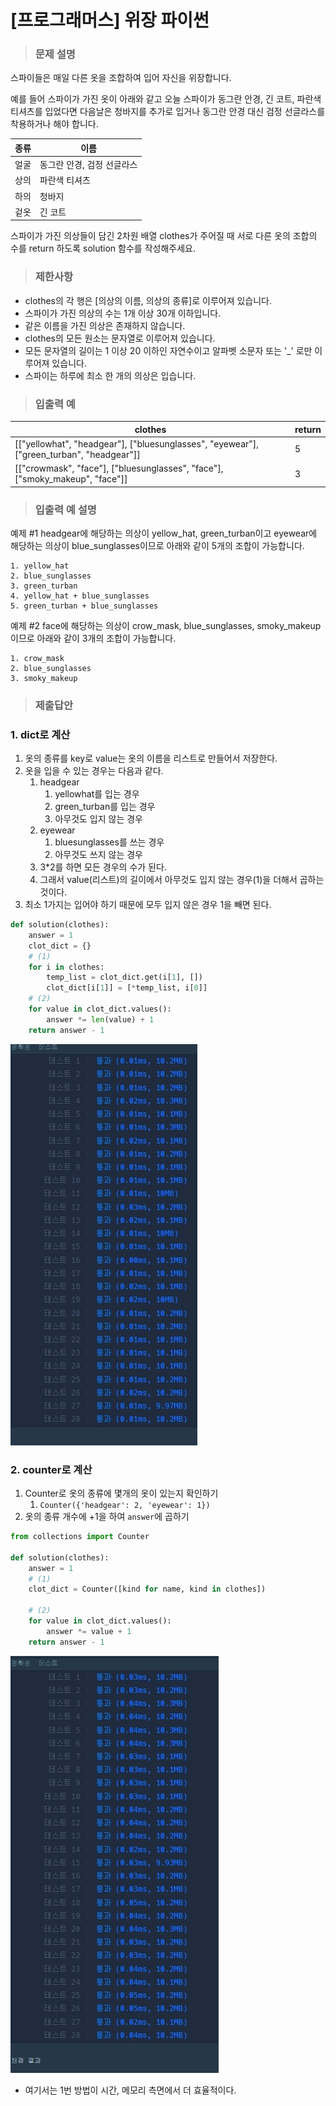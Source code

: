 # [프로그래머스] 위장 파이썬

> ### 문제 설명

스파이들은 매일 다른 옷을 조합하여 입어 자신을 위장합니다.

예를 들어 스파이가 가진 옷이 아래와 같고 오늘 스파이가 동그란 안경, 긴 코트, 파란색 티셔츠를 입었다면 다음날은 청바지를 추가로 입거나 동그란 안경 대신 검정 선글라스를 착용하거나 해야 합니다.

| 종류 | 이름                       |
| ---- | -------------------------- |
| 얼굴 | 동그란 안경, 검정 선글라스 |
| 상의 | 파란색 티셔츠              |
| 하의 | 청바지                     |
| 겉옷 | 긴 코트                    |

스파이가 가진 의상들이 담긴 2차원 배열 clothes가 주어질 때 서로 다른 옷의 조합의 수를 return 하도록 solution 함수를 작성해주세요.

> ### 제한사항

- clothes의 각 행은 [의상의 이름, 의상의 종류]로 이루어져 있습니다.
- 스파이가 가진 의상의 수는 1개 이상 30개 이하입니다.
- 같은 이름을 가진 의상은 존재하지 않습니다.
- clothes의 모든 원소는 문자열로 이루어져 있습니다.
- 모든 문자열의 길이는 1 이상 20 이하인 자연수이고 알파벳 소문자 또는 '_' 로만 이루어져 있습니다.
- 스파이는 하루에 최소 한 개의 의상은 입습니다.

> ### 입출력 예

| clothes                                                      | return |
| ------------------------------------------------------------ | ------ |
| [["yellowhat", "headgear"], ["bluesunglasses", "eyewear"], ["green_turban", "headgear"]] | 5      |
| [["crowmask", "face"], ["bluesunglasses", "face"], ["smoky_makeup", "face"]] | 3      |

> ### 입출력 예 설명

예제 #1
headgear에 해당하는 의상이 yellow_hat, green_turban이고 eyewear에 해당하는 의상이 blue_sunglasses이므로 아래와 같이 5개의 조합이 가능합니다.

```
1. yellow_hat
2. blue_sunglasses
3. green_turban
4. yellow_hat + blue_sunglasses
5. green_turban + blue_sunglasses
```

예제 #2
face에 해당하는 의상이 crow_mask, blue_sunglasses, smoky_makeup이므로 아래와 같이 3개의 조합이 가능합니다.

```
1. crow_mask
2. blue_sunglasses
3. smoky_makeup
```

> ### 제출답안

### 1. dict로 계산

1. 옷의 종류를 key로 value는 옷의 이름을 리스트로 만들어서 저장한다.
2. 옷을 입을 수 있는 경우는 다음과 같다.
   1. headgear
      1. yellowhat를 입는 경우
      2. green_turban를 입는 경우
      3. 아무것도 입지 않는 경우
   2. eyewear
      1. bluesunglasses를 쓰는 경우
      2. 아무것도 쓰지 않는 경우
   3. 3*2를 하면 모든 경우의 수가 된다.
   4. 그래서 value(리스트)의 길이에서 아무것도 입지 않는 경우(1)을 더해서 곱하는 것이다.
3. 최소 1가지는 입어야 하기 때문에 모두 입지 않은 경우 1을 빼면 된다.

```python
def solution(clothes):
    answer = 1
    clot_dict = {}
    # (1)
    for i in clothes:
        temp_list = clot_dict.get(i[1], [])
        clot_dict[i[1]] = [*temp_list, i[0]]
	# (2)
    for value in clot_dict.values():
        answer *= len(value) + 1
    return answer - 1
```

![hash02](../img/hash02.jpg)

### 2. counter로 계산

1. Counter로 옷의 종류에 몇개의 옷이 있는지 확인하기
   1. `Counter({'headgear': 2, 'eyewear': 1})`
2. 옷의 종류 개수에 +1을 하여 `answer`에 곱하기

```python
from collections import Counter

def solution(clothes):
    answer = 1
    # (1)
    clot_dict = Counter([kind for name, kind in clothes])
    
    # (2)
    for value in clot_dict.values():
        answer *= value + 1
    return answer - 1
```

![hash01](../img/hash01.jpg)

- 여기서는 1번 방법이 시간, 메모리 측면에서 더 효율적이다.